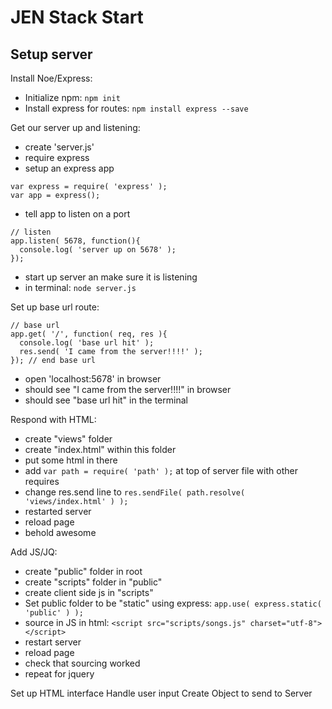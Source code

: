 JEN Stack Start
===

Setup server
---

Install Noe/Express:

- Initialize npm: ```npm init```
- Install express for routes: ```npm install express --save```

Get our server up and listening:

- create 'server.js'
- require express
- setup an express app

```
var express = require( 'express' );
var app = express();
```

- tell app to listen on a port

```
// listen
app.listen( 5678, function(){
  console.log( 'server up on 5678' );
});
```

- start up server an make sure it is listening
- in terminal: ```node server.js```

Set up base url route:
```
// base url
app.get( '/', function( req, res ){
  console.log( 'base url hit' );
  res.send( 'I came from the server!!!!' );
}); // end base url
```

- open 'localhost:5678' in browser
- should see "I came from the server!!!!" in browser
- should see "base url hit" in the terminal

Respond with HTML:

- create "views" folder
- create "index.html" within this folder
- put some html in there
- add ```var path = require( 'path' );``` at top of server file with other requires
- change res.send line to ```res.sendFile( path.resolve( 'views/index.html' ) );```
- restarted server
- reload page
- behold awesome

Add JS/JQ:

- create "public" folder in root
- create "scripts" folder in "public"
- create client side js in "scripts"
- Set public folder to be "static" using express: ```app.use( express.static( 'public' ) );```
- source in JS in html: ```<script src="scripts/songs.js" charset="utf-8"></script>```
- restart server
- reload page
- check that sourcing worked
- repeat for jquery


Set up HTML interface
Handle user input
Create Object to send to Server
